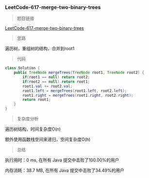 ### LeetCode-617-merge-two-binary-trees

> 题目链接

[LeetCode-617-merge-two-binary-trees](https://leetcode-cn.com/problems/merge-two-binary-trees/)

> 思路

遍历树，重组树的结构，合并到root1

> 代码

```java
class Solution {
    public TreeNode mergeTrees(TreeNode root1, TreeNode root2) {
        if(root1 == null) return root2;
        if(root2 == null) return root1;
        root1.val += root2.val;
        root1.left = mergeTrees(root1.left, root2.left);
        root1.right = mergeTrees(root1.right, root2.right);
        return root1;
    }
}
```

> 复杂度分析

遍历树结构，时间复杂度O(n)

额外使用函数栈空间来递归，空间复杂度O(h)

> 总结

执行用时：0 ms, 在所有 Java 提交中击败了100.00%的用户

内存消耗：38.7 MB, 在所有 Java 提交中击败了34.49%的用户
